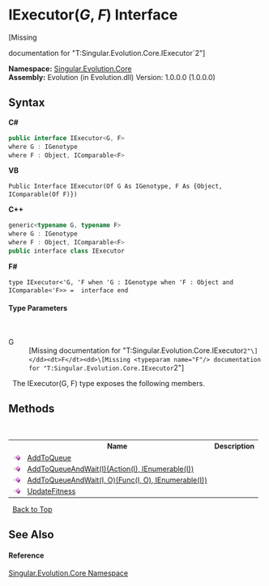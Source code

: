 # IExecutor(*G*, *F*) Interface
 

\[Missing <summary> documentation for "T:Singular.Evolution.Core.IExecutor`2"\]

**Namespace:**&nbsp;<a href="7a43d210-bf66-e44d-0f97-e9e0fe26b1b8">Singular.Evolution.Core</a><br />**Assembly:**&nbsp;Evolution (in Evolution.dll) Version: 1.0.0.0 (1.0.0.0)

## Syntax

**C#**<br />
``` C#
public interface IExecutor<G, F>
where G : IGenotype
where F : Object, IComparable<F>

```

**VB**<br />
``` VB
Public Interface IExecutor(Of G As IGenotype, F As {Object, IComparable(Of F)})
```

**C++**<br />
``` C++
generic<typename G, typename F>
where G : IGenotype
where F : Object, IComparable<F>
public interface class IExecutor
```

**F#**<br />
``` F#
type IExecutor<'G, 'F when 'G : IGenotype when 'F : Object and IComparable<'F>> =  interface end
```


#### Type Parameters
&nbsp;<dl><dt>G</dt><dd>\[Missing <typeparam name="G"/> documentation for "T:Singular.Evolution.Core.IExecutor`2"\]</dd><dt>F</dt><dd>\[Missing <typeparam name="F"/> documentation for "T:Singular.Evolution.Core.IExecutor`2"\]</dd></dl>&nbsp;
The IExecutor(G, F) type exposes the following members.


## Methods
&nbsp;<table><tr><th></th><th>Name</th><th>Description</th></tr><tr><td>![Public method](media/pubmethod.gif "Public method")</td><td><a href="96460788-3e94-90ec-8232-16cf4570c1e2">AddToQueue</a></td><td /></tr><tr><td>![Public method](media/pubmethod.gif "Public method")</td><td><a href="5a772fdf-84a6-f709-ab05-ab672a46c168">AddToQueueAndWait(I)(Action(I), IEnumerable(I))</a></td><td /></tr><tr><td>![Public method](media/pubmethod.gif "Public method")</td><td><a href="7cde5a37-5d99-a11b-52bf-17574d76e4cc">AddToQueueAndWait(I, O)(Func(I, O), IEnumerable(I))</a></td><td /></tr><tr><td>![Public method](media/pubmethod.gif "Public method")</td><td><a href="860d7588-3426-1462-4a3e-981e82e26446">UpdateFitness</a></td><td /></tr></table>&nbsp;
<a href="#iexecutor(*g*,-*f*)-interface">Back to Top</a>

## See Also


#### Reference
<a href="7a43d210-bf66-e44d-0f97-e9e0fe26b1b8">Singular.Evolution.Core Namespace</a><br />